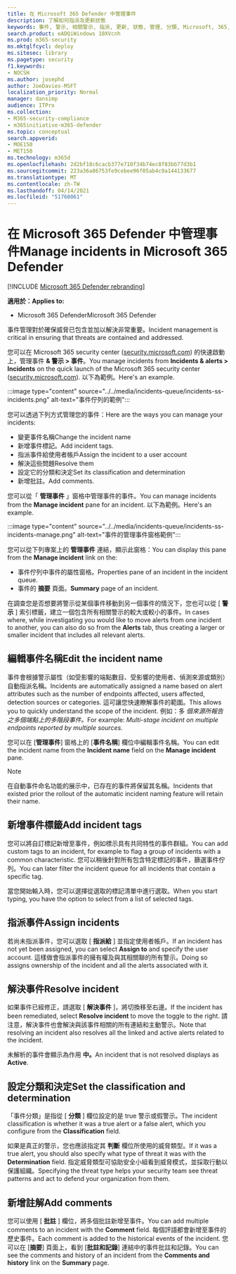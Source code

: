```yaml
---
title: 在 Microsoft 365 Defender 中管理事件
description: 了解如何指派及更新狀態
keywords: 事件, 警示, 相關警示, 指派, 更新, 狀態, 管理, 分類, Microsoft, 365, m365
search.product: eADQiWindows 10XVcnh
ms.prod: m365-security
ms.mktglfcycl: deploy
ms.sitesec: library
ms.pagetype: security
f1.keywords:
- NOCSH
ms.author: josephd
author: JoeDavies-MSFT
localization_priority: Normal
manager: dansimp
audience: ITPro
ms.collection:
- M365-security-compliance
- m365initiative-m365-defender
ms.topic: conceptual
search.appverid:
- MOE150
- MET150
ms.technology: m365d
ms.openlocfilehash: 2d2bf18c6cacb377e710f34b74ec8f83bb77d3b1
ms.sourcegitcommit: 223a36a86753fe9cebee96f05ab4c9a144133677
ms.translationtype: MT
ms.contentlocale: zh-TW
ms.lasthandoff: 04/14/2021
ms.locfileid: "51760061"
---
```

# <a name="manage-incidents-in-microsoft-365-defender"></a><span data-ttu-id="333e7-104">在 Microsoft 365 Defender 中管理事件</span><span class="sxs-lookup"><span data-stu-id="333e7-104">Manage incidents in Microsoft 365 Defender</span></span>

[!INCLUDE [Microsoft 365 Defender rebranding](../includes/microsoft-defender.md)]


<span data-ttu-id="333e7-105">**適用於：**</span><span class="sxs-lookup"><span data-stu-id="333e7-105">**Applies to:**</span></span>
- <span data-ttu-id="333e7-106">Microsoft 365 Defender</span><span class="sxs-lookup"><span data-stu-id="333e7-106">Microsoft 365 Defender</span></span>

<span data-ttu-id="333e7-107">事件管理對於確保威脅已包含並加以解決非常重要。</span><span class="sxs-lookup"><span data-stu-id="333e7-107">Incident management is critical in ensuring that threats are contained and addressed.</span></span>

<span data-ttu-id="333e7-108">您可以在 Microsoft 365 security center ([security.microsoft.com](https://security.microsoft.com)) 的快速啟動上，管理事件 **& 警示 > 事件**。</span><span class="sxs-lookup"><span data-stu-id="333e7-108">You manage incidents from **Incidents & alerts > Incidents** on the quick launch of the Microsoft 365 security center ([security.microsoft.com](https://security.microsoft.com)).</span></span> <span data-ttu-id="333e7-109">以下為範例。</span><span class="sxs-lookup"><span data-stu-id="333e7-109">Here's an example.</span></span>

:::image type="content" source="../../media/incidents-queue/incidents-ss-incidents.png" alt-text="事件佇列的範例":::

<span data-ttu-id="333e7-111">您可以透過下列方式管理您的事件：</span><span class="sxs-lookup"><span data-stu-id="333e7-111">Here are the ways you can manage your incidents:</span></span>

- <span data-ttu-id="333e7-112">變更事件名稱</span><span class="sxs-lookup"><span data-stu-id="333e7-112">Change the incident name</span></span>
- <span data-ttu-id="333e7-113">新增事件標記。</span><span class="sxs-lookup"><span data-stu-id="333e7-113">Add incident tags.</span></span>
- <span data-ttu-id="333e7-114">指派事件給使用者帳戶</span><span class="sxs-lookup"><span data-stu-id="333e7-114">Assign the incident to a user account</span></span>
- <span data-ttu-id="333e7-115">解決這些問題</span><span class="sxs-lookup"><span data-stu-id="333e7-115">Resolve them</span></span> 
- <span data-ttu-id="333e7-116">設定它的分類和決定</span><span class="sxs-lookup"><span data-stu-id="333e7-116">Set its classification and determination</span></span>
- <span data-ttu-id="333e7-117">新增批註。</span><span class="sxs-lookup"><span data-stu-id="333e7-117">Add comments.</span></span>

<span data-ttu-id="333e7-118">您可以從「 **管理事件** 」窗格中管理事件的事件。</span><span class="sxs-lookup"><span data-stu-id="333e7-118">You can manage incidents from the **Manage incident** pane for an incident.</span></span> <span data-ttu-id="333e7-119">以下為範例。</span><span class="sxs-lookup"><span data-stu-id="333e7-119">Here's an example.</span></span>

:::image type="content" source="../../media/incidents-queue/incidents-ss-incidents-manage.png" alt-text="事件的管理事件窗格範例":::

<span data-ttu-id="333e7-121">您可以從下列專案上的 **管理事件** 連結，顯示此窗格：</span><span class="sxs-lookup"><span data-stu-id="333e7-121">You can display this pane from the **Manage incident** link on the:</span></span>

- <span data-ttu-id="333e7-122">事件佇列中事件的屬性窗格。</span><span class="sxs-lookup"><span data-stu-id="333e7-122">Properties pane of an incident in the incident queue.</span></span>
- <span data-ttu-id="333e7-123">事件的 **摘要** 頁面。</span><span class="sxs-lookup"><span data-stu-id="333e7-123">**Summary** page of an incident.</span></span>

<span data-ttu-id="333e7-124">在調查您是否想要將警示從某個事件移動到另一個事件的情況下，您也可以從 [ **警示** ] 索引標籤，建立一個包含所有相關警示的較大或較小的事件。</span><span class="sxs-lookup"><span data-stu-id="333e7-124">In cases where, while investigating you would like to move alerts from one incident to another, you can also do so from the **Alerts** tab, thus creating a larger or smaller incident that includes all relevant alerts.</span></span>

## <a name="edit-the-incident-name"></a><span data-ttu-id="333e7-125">編輯事件名稱</span><span class="sxs-lookup"><span data-stu-id="333e7-125">Edit the incident name</span></span>

<span data-ttu-id="333e7-126">事件會根據警示屬性（如受影響的端點數目、受影響的使用者、偵測來源或類別）自動指派名稱。</span><span class="sxs-lookup"><span data-stu-id="333e7-126">Incidents are automatically assigned a name based on alert attributes such as the number of endpoints affected, users affected, detection sources or categories.</span></span> <span data-ttu-id="333e7-127">這可讓您快速瞭解事件的範圍。</span><span class="sxs-lookup"><span data-stu-id="333e7-127">This allows you to quickly understand the scope of the incident.</span></span> <span data-ttu-id="333e7-128">例如：多 *個來源所報告之多個端點上的多階段事件。*</span><span class="sxs-lookup"><span data-stu-id="333e7-128">For example: *Multi-stage incident on multiple endpoints reported by multiple sources.*</span></span>

<span data-ttu-id="333e7-129">您可以在 [**管理事件**] 窗格上的 [**事件名稱**] 欄位中編輯事件名稱。</span><span class="sxs-lookup"><span data-stu-id="333e7-129">You can edit the incident name from the **Incident name** field on the **Manage incident** pane.</span></span>

> [!NOTE]
> <span data-ttu-id="333e7-130">在自動事件命名功能的展示中，已存在的事件將保留其名稱。</span><span class="sxs-lookup"><span data-stu-id="333e7-130">Incidents that existed prior the rollout of the automatic incident naming feature will retain their name.</span></span>

## <a name="add-incident-tags"></a><span data-ttu-id="333e7-131">新增事件標籤</span><span class="sxs-lookup"><span data-stu-id="333e7-131">Add incident tags</span></span>

<span data-ttu-id="333e7-132">您可以將自訂標記新增至事件，例如標示具有共同特性的事件群組。</span><span class="sxs-lookup"><span data-stu-id="333e7-132">You can add custom tags to an incident, for example to flag a group of incidents with a common characteristic.</span></span> <span data-ttu-id="333e7-133">您可以稍後針對所有包含特定標記的事件，篩選事件佇列。</span><span class="sxs-lookup"><span data-stu-id="333e7-133">You can later filter the incident queue for all incidents that contain a specific tag.</span></span>

<span data-ttu-id="333e7-134">當您開始輸入時，您可以選擇從選取的標記清單中進行選取。</span><span class="sxs-lookup"><span data-stu-id="333e7-134">When you start typing, you have the option to select from a list of selected tags.</span></span>

## <a name="assign-incidents"></a><span data-ttu-id="333e7-135">指派事件</span><span class="sxs-lookup"><span data-stu-id="333e7-135">Assign incidents</span></span>

<span data-ttu-id="333e7-136">若尚未指派事件，您可以選取 [ **指派給** ] 並指定使用者帳戶。</span><span class="sxs-lookup"><span data-stu-id="333e7-136">If an incident has not yet been assigned, you can select **Assign to** and specify the user account.</span></span> <span data-ttu-id="333e7-137">這樣做會指派事件的擁有權及與其相關聯的所有警示。</span><span class="sxs-lookup"><span data-stu-id="333e7-137">Doing so assigns ownership of the incident and all the alerts associated with it.</span></span>

## <a name="resolve-incident"></a><span data-ttu-id="333e7-138">解決事件</span><span class="sxs-lookup"><span data-stu-id="333e7-138">Resolve incident</span></span>

<span data-ttu-id="333e7-139">如果事件已經修正，請選取 [ **解決事件** ]，將切換移至右邊。</span><span class="sxs-lookup"><span data-stu-id="333e7-139">If the incident has been remediated, select **Resolve incident** to move the toggle to the right.</span></span> <span data-ttu-id="333e7-140">請注意，解決事件也會解決與該事件相關的所有連結和主動警示。</span><span class="sxs-lookup"><span data-stu-id="333e7-140">Note that resolving an incident also resolves all the linked and active alerts related to the incident.</span></span>

<span data-ttu-id="333e7-141">未解析的事件會顯示為作用 **中。**</span><span class="sxs-lookup"><span data-stu-id="333e7-141">An incident that is not resolved displays as **Active**.</span></span>

## <a name="set-the-classification-and-determination"></a><span data-ttu-id="333e7-142">設定分類和決定</span><span class="sxs-lookup"><span data-stu-id="333e7-142">Set the classification and determination</span></span>

<span data-ttu-id="333e7-143">「事件分類」是指從 [ **分類** ] 欄位設定的是 true 警示或假警示。</span><span class="sxs-lookup"><span data-stu-id="333e7-143">The incident classification is whether it was a true alert or a false alert, which you configure from the **Classification** field.</span></span> 

<span data-ttu-id="333e7-144">如果是真正的警示，您也應該指定其 **判斷** 欄位所使用的威脅類型。</span><span class="sxs-lookup"><span data-stu-id="333e7-144">If it was a true alert, you should also specify what type of threat it was with the **Determination** field.</span></span> <span data-ttu-id="333e7-145">指定威脅類型可協助安全小組看到威脅模式，並採取行動以保護組織。</span><span class="sxs-lookup"><span data-stu-id="333e7-145">Specifying the threat type helps your security team see threat patterns and act to defend your organization from them.</span></span> 

## <a name="add-comments"></a><span data-ttu-id="333e7-146">新增註解</span><span class="sxs-lookup"><span data-stu-id="333e7-146">Add comments</span></span>

<span data-ttu-id="333e7-147">您可以使用 [ **批註** ] 欄位，將多個批註新增至事件。</span><span class="sxs-lookup"><span data-stu-id="333e7-147">You can add multiple comments to an incident with the **Comment** field.</span></span> <span data-ttu-id="333e7-148">每個評語都會新增至事件的歷史事件。</span><span class="sxs-lookup"><span data-stu-id="333e7-148">Each comment is added to the historical events of the incident.</span></span> <span data-ttu-id="333e7-149">您可以在 [**摘要**] 頁面上，看到 [**批註和記錄**] 連結中的事件批註和記錄。</span><span class="sxs-lookup"><span data-stu-id="333e7-149">You can see the comments and history of an incident from the **Comments and history** link on the **Summary** page.</span></span>
